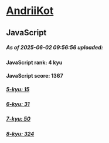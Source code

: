 # [AndriiKot](https://www.codewars.com/users/AndriiKot) 

## JavaScript

##### As of 2025-06-02 09:56:56 uploaded:

#### JavaScript rank: 4 kyu

#### JavaScript score: 1367

##### [5-kyu: 15](https://github.com/AndriiKot/JavaScript__CodeWars/tree/main/kyu-5)

##### [6-kyu: 31](https://github.com/AndriiKot/JavaScript__CodeWars/tree/main/kyu-6)

##### [7-kyu: 50](https://github.com/AndriiKot/JavaScript__CodeWars/tree/main/kyu-7)

##### [8-kyu: 324](https://github.com/AndriiKot/JavaScript__CodeWars/tree/main/kyu-8)

